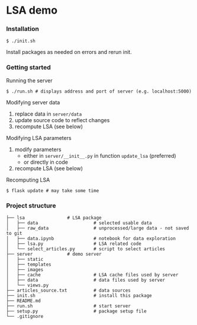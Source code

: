 # LSA demo

### Installation

```
$ ./init.sh
```

Install packages as needed on errors and rerun init.

### Getting started

Running the server

```
$ ./run.sh # displays address and port of server (e.g. localhost:5000)
```

Modifying server data

1. replace data in `server/data`
2. update source code to reflect changes
3. recompute LSA (see below)

Modifying LSA parameters

1. modify parameters
   - either in `server/__init__.py` in function `update_lsa` (preferred)
   - or directly in code
2. recompute LSA (see below)

Recomputing LSA 

```
$ flask update # may take some time
```

### Project structure

```
├── lsa                # LSA package
│   ├── data                     # selected usable data
│   ├── raw_data                 # unprocessed/large data - not saved to git
│   ├── data.ipynb               # notebook for data exploration
│   ├── lsa.py                   # LSA related code
│   └── select_articles.py       # script to select articles
├── server             # demo server
│   ├── static
│   ├── templates
│   ├── images
│   ├── cache                    # LSA cache files used by server
│   ├── data                     # data files used by server
│   └── views.py
├── articles_source.txt          # data sources
├── init.sh                      # install this package
├── README.md
├── run.sh                       # start server
├── setup.py                     # package setup file
└── .gitignore
```
